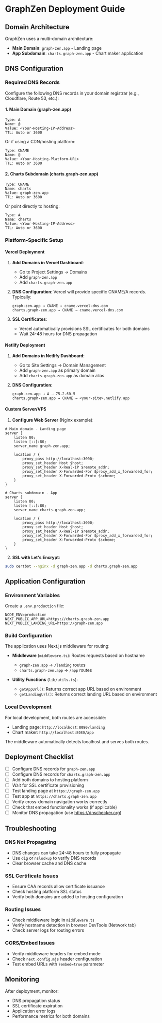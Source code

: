 # GraphZen Deployment Guide

## Domain Architecture

GraphZen uses a multi-domain architecture:

- **Main Domain**: `graph-zen.app` - Landing page
- **App Subdomain**: `charts.graph-zen.app` - Chart maker application

## DNS Configuration

### Required DNS Records

Configure the following DNS records in your domain registrar (e.g., Cloudflare, Route 53, etc.):

#### 1. Main Domain (graph-zen.app)

```
Type: A
Name: @
Value: <Your-Hosting-IP-Address>
TTL: Auto or 3600
```

Or if using a CDN/hosting platform:

```
Type: CNAME
Name: @
Value: <Your-Hosting-Platform-URL>
TTL: Auto or 3600
```

#### 2. Charts Subdomain (charts.graph-zen.app)

```
Type: CNAME
Name: charts
Value: graph-zen.app
TTL: Auto or 3600
```

Or point directly to hosting:

```
Type: A
Name: charts
Value: <Your-Hosting-IP-Address>
TTL: Auto or 3600
```

### Platform-Specific Setup

#### Vercel Deployment

1. **Add Domains in Vercel Dashboard**:
   - Go to Project Settings → Domains
   - Add `graph-zen.app`
   - Add `charts.graph-zen.app`

2. **DNS Configuration**:
   Vercel will provide specific CNAME/A records. Typically:
   ```
   graph-zen.app → CNAME → cname.vercel-dns.com
   charts.graph-zen.app → CNAME → cname.vercel-dns.com
   ```

3. **SSL Certificates**:
   - Vercel automatically provisions SSL certificates for both domains
   - Wait 24-48 hours for DNS propagation

#### Netlify Deployment

1. **Add Domains in Netlify Dashboard**:
   - Go to Site Settings → Domain Management
   - Add `graph-zen.app` as primary domain
   - Add `charts.graph-zen.app` as domain alias

2. **DNS Configuration**:
   ```
   graph-zen.app → A → 75.2.60.5
   charts.graph-zen.app → CNAME → <your-site>.netlify.app
   ```

#### Custom Server/VPS

1. **Configure Web Server** (Nginx example):

```nginx
# Main domain - Landing page
server {
    listen 80;
    listen [::]:80;
    server_name graph-zen.app;

    location / {
        proxy_pass http://localhost:3000;
        proxy_set_header Host $host;
        proxy_set_header X-Real-IP $remote_addr;
        proxy_set_header X-Forwarded-For $proxy_add_x_forwarded_for;
        proxy_set_header X-Forwarded-Proto $scheme;
    }
}

# Charts subdomain - App
server {
    listen 80;
    listen [::]:80;
    server_name charts.graph-zen.app;

    location / {
        proxy_pass http://localhost:3000;
        proxy_set_header Host $host;
        proxy_set_header X-Real-IP $remote_addr;
        proxy_set_header X-Forwarded-For $proxy_add_x_forwarded_for;
        proxy_set_header X-Forwarded-Proto $scheme;
    }
}
```

2. **SSL with Let's Encrypt**:
```bash
sudo certbot --nginx -d graph-zen.app -d charts.graph-zen.app
```

## Application Configuration

### Environment Variables

Create a `.env.production` file:

```env
NODE_ENV=production
NEXT_PUBLIC_APP_URL=https://charts.graph-zen.app
NEXT_PUBLIC_LANDING_URL=https://graph-zen.app
```

### Build Configuration

The application uses Next.js middleware for routing:

- **Middleware** (`middleware.ts`): Routes requests based on hostname
  - `graph-zen.app` → `/landing` routes
  - `charts.graph-zen.app` → `/app` routes

- **Utility Functions** (`lib/utils.ts`):
  - `getAppUrl()`: Returns correct app URL based on environment
  - `getLandingUrl()`: Returns correct landing URL based on environment

### Local Development

For local development, both routes are accessible:

- Landing page: `http://localhost:8080/landing`
- Chart maker: `http://localhost:8080/app`

The middleware automatically detects localhost and serves both routes.

## Deployment Checklist

- [ ] Configure DNS records for `graph-zen.app`
- [ ] Configure DNS records for `charts.graph-zen.app`
- [ ] Add both domains to hosting platform
- [ ] Wait for SSL certificate provisioning
- [ ] Test landing page at `https://graph-zen.app`
- [ ] Test app at `https://charts.graph-zen.app`
- [ ] Verify cross-domain navigation works correctly
- [ ] Check that embed functionality works (if applicable)
- [ ] Monitor DNS propagation (use https://dnschecker.org)

## Troubleshooting

### DNS Not Propagating
- DNS changes can take 24-48 hours to fully propagate
- Use `dig` or `nslookup` to verify DNS records
- Clear browser cache and DNS cache

### SSL Certificate Issues
- Ensure CAA records allow certificate issuance
- Check hosting platform SSL status
- Verify both domains are added to hosting configuration

### Routing Issues
- Check middleware logic in `middleware.ts`
- Verify hostname detection in browser DevTools (Network tab)
- Check server logs for routing errors

### CORS/Embed Issues
- Verify middleware headers for embed mode
- Check `next.config.mjs` header configuration
- Test embed URLs with `?embed=true` parameter

## Monitoring

After deployment, monitor:
- DNS propagation status
- SSL certificate expiration
- Application error logs
- Performance metrics for both domains
